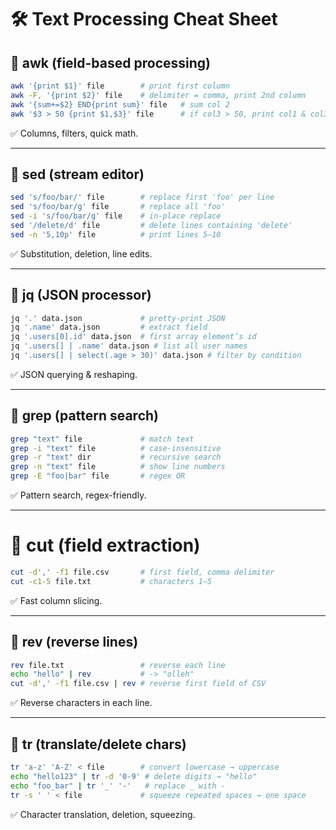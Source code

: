 # 🛠️ Text Processing Cheat Sheet

## 🔹 awk (field-based processing)
```bash
awk '{print $1}' file        # print first column
awk -F, '{print $2}' file    # delimiter = comma, print 2nd column
awk '{sum+=$2} END{print sum}' file   # sum col 2
awk '$3 > 50 {print $1,$3}' file      # if col3 > 50, print col1 & col3
```

✅ Columns, filters, quick math.

---
## 🔹 sed (stream editor)
```bash
sed 's/foo/bar/' file        # replace first 'foo' per line
sed 's/foo/bar/g' file       # replace all 'foo'
sed -i 's/foo/bar/g' file    # in-place replace
sed '/delete/d' file         # delete lines containing 'delete'
sed -n '5,10p' file          # print lines 5–10
```

✅ Substitution, deletion, line edits.

---

## 🔹 jq (JSON processor)
```bash
jq '.' data.json             # pretty-print JSON
jq '.name' data.json         # extract field
jq '.users[0].id' data.json  # first array element’s id
jq '.users[] | .name' data.json # list all user names
jq '.users[] | select(.age > 30)' data.json # filter by condition
```

✅ JSON querying & reshaping.

---

## 🔹 grep (pattern search)
```bash
grep "text" file             # match text
grep -i "text" file          # case-insensitive
grep -r "text" dir           # recursive search
grep -n "text" file          # show line numbers
grep -E "foo|bar" file       # regex OR
```

✅ Pattern search, regex-friendly.

---

# 🔹 cut (field extraction)
```bash
cut -d',' -f1 file.csv       # first field, comma delimiter
cut -c1-5 file.txt           # characters 1–5
```

✅ Fast column slicing.

---

## 🔹 rev (reverse lines)
```bash
rev file.txt                 # reverse each line
echo "hello" | rev           # -> "olleh"
cut -d',' -f1 file.csv | rev # reverse first field of CSV
```


✅ Reverse characters in each line.

---

## 🔹 tr (translate/delete chars)
```bash
tr 'a-z' 'A-Z' < file        # convert lowercase → uppercase
echo "hello123" | tr -d '0-9' # delete digits → "hello"
echo "foo_bar" | tr '_' '-'   # replace _ with -
tr -s ' ' < file             # squeeze repeated spaces → one space
```

✅ Character translation, deletion, squeezing.